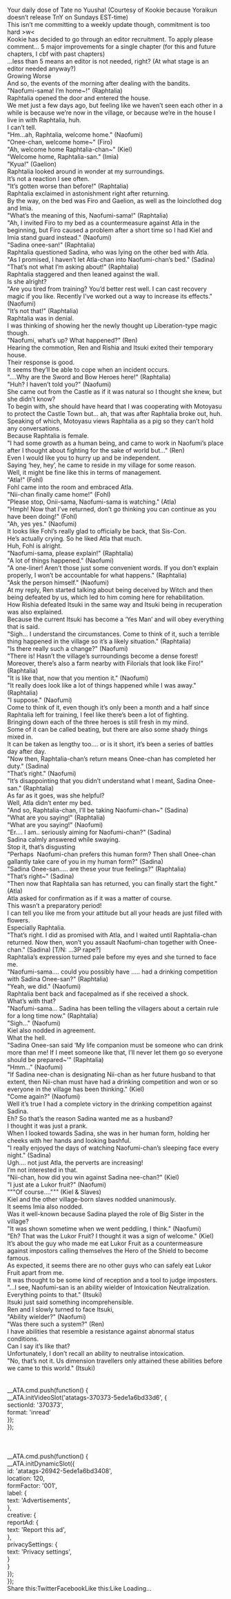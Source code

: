 <br/>
Your daily dose of Tate no Yuusha! (Courtesy of Kookie because Yoraikun doesn’t release TnY on Sundays EST-time)<br/>
This isn’t me committing to a weekly update though, commitment is too hard >w<<br/>
Kookie has decided to go through an editor recruitment. To apply please comment… 5 major improvements for a single chapter (for this and future chapters, I cbf with past chapters)<br/>
…less than 5 means an editor is not needed, right? (At what stage is an editor needed anyway?)<br/>
Growing Worse<br/>
And so, the events of the morning after dealing with the bandits.<br/>
"Naofumi-sama! I’m home~!" (Raphtalia)<br/>
Raphtalia opened the door and entered the house.<br/>
We met just a few days ago, but feeling like we haven’t seen each other in a while is because we’re now in the village, or because we’re in the house I live in with Raphtalia, huh.<br/>
I can’t tell.<br/>
"Hm…ah, Raphtalia, welcome home." (Naofumi)<br/>
"Onee-chan, welcome home~" (Firo)<br/>
"Ah, welcome home Raphtalia-chan~" (Kiel)<br/>
"Welcome home, Raphtalia-san." (Imia)<br/>
"Kyua!" (Gaelion)<br/>
Raphtalia looked around in wonder at my surroundings.<br/>
It’s not a reaction I see often.<br/>
"It’s gotten worse than before!" (Raphtalia)<br/>
Raphtalia exclaimed in astonishment right after returning.<br/>
By the way, on the bed was Firo and Gaelion, as well as the loinclothed dog and Imia.<br/>
"What’s the meaning of this, Naofumi-sama!" (Raphtalia)<br/>
"Ah, I invited Firo to my bed as a countermeasure against Atla in the beginning, but Firo caused a problem after a short time so I had Kiel and Imia stand guard instead." (Naofumi)<br/>
"Sadina onee-san!" (Raphtalia)<br/>
Raphtalia questioned Sadina, who was lying on the other bed with Atla.<br/>
"As I promised, I haven’t let Atla-chan into Naofumi-chan’s bed." (Sadina)<br/>
"That’s not what I’m asking about!" (Raphtalia)<br/>
Raphtalia staggered and then leaned against the wall.<br/>
Is she alright?<br/>
"Are you tired from training? You’d better rest well. I can cast recovery magic if you like. Recently I’ve worked out a way to increase its effects." (Naofumi)<br/>
"It’s not that!" (Raphtalia)<br/>
Raphtalia was in denial.<br/>
I was thinking of showing her the newly thought up Liberation-type magic though.<br/>
"Naofumi, what’s up? What happened?" (Ren)<br/>
Hearing the commotion, Ren and Rishia and Itsuki exited their temporary house.<br/>
Their response is good.<br/>
It seems they’ll be able to cope when an incident occurs.<br/>
"….Why are the Sword and Bow Heroes here!" (Raphtalia)<br/>
"Huh? I haven’t told you?" (Naofumi)<br/>
She came out from the Castle as if it was natural so I thought she knew, but she didn’t know?<br/>
To begin with, she should have heard that I was cooperating with Motoyasu to protect the Castle Town but… ah, that was after Raphtalia broke out, huh.<br/>
Speaking of which, Motoyasu views Raphtalia as a pig so they can’t hold any conversations.<br/>
Because Raphtalia is female.<br/>
"I had some growth as a human being, and came to work in Naofumi’s place after I thought about fighting for the sake of world but…" (Ren)<br/>
Even I would like you to hurry up and be independent.<br/>
Saying ‘hey, hey’, he came to reside in my village for some reason.<br/>
Well, it might be fine like this in terms of management.<br/>
"Atla!" (Fohl)<br/>
Fohl came into the room and embraced Atla.<br/>
"Nii-chan finally came home!" (Fohl)<br/>
"Please stop, Onii-sama, Naofumi-sama is watching." (Atla)<br/>
"Hmph! Now that I’ve returned, don’t go thinking you can continue as you have been doing!" (Fohl)<br/>
"Ah, yes yes." (Naofumi)<br/>
It looks like Fohl’s really glad to officially be back, that Sis-Con.<br/>
He’s actually crying. So he liked Atla that much.<br/>
Huh, Fohl is alright.<br/>
"Naofumi-sama, please explain!" (Raphtalia)<br/>
"A lot of things happened." (Naofumi)<br/>
"A one-liner! Aren’t those just some convenient words. If you don’t explain properly, I won’t be accountable for what happens." (Raphtalia)<br/>
"Ask the person himself." (Naofumi)<br/>
At my reply, Ren started talking about being deceived by Witch and then being defeated by us, which led to him coming here for rehabilitation.<br/>
How Rishia defeated Itsuki in the same way and Itsuki being in recuperation was also explained.<br/>
Because the current Itsuki has become a ‘Yes Man’ and will obey everything that is said.<br/>
"Sigh… I understand the circumstances. Come to think of it, such a terrible thing happened in the village so it’s a likely situation." (Raphtalia)<br/>
"Is there really such a change?" (Naofumi)<br/>
"There is! Hasn’t the village’s surroundings become a dense forest! Moreover, there’s also a farm nearby with Filorials that look like Firo!" (Raphtalia)<br/>
"It is like that, now that you mention it." (Naofumi)<br/>
"It really does look like a lot of things happened while I was away." (Raphtalia)<br/>
"I suppose." (Naofumi)<br/>
Come to think of it, even though it’s only been a month and a half since Raphtalia left for training, I feel like there’s been a lot of fighting.<br/>
Bringing down each of the three heroes is still fresh in my mind.<br/>
Some of it can be called beating, but there are also some shady things mixed in.<br/>
It can be taken as lengthy too…. or is it short, it’s been a series of battles day after day.<br/>
"Now then, Raphtalia-chan’s return means Onee-chan has completed her duty." (Sadina)<br/>
"That’s right." (Naofumi)<br/>
"It’s disappointing that you didn’t understand what I meant, Sadina Onee-san." (Raphtalia)<br/>
As far as it goes, was she helpful?<br/>
Well, Atla didn’t enter my bed.<br/>
"And so, Raphtalia-chan, I’ll be taking Naofumi-chan~" (Sadina)<br/>
"What are you saying!" (Raphtalia)<br/>
"What are you saying!" (Naofumi)<br/>
"Er…. I am.. seriously aiming for Naofumi-chan?" (Sadina)<br/>
Sadina calmly answered while swaying.<br/>
Stop it, that’s disgusting<br/>
"Perhaps  Naofumi-chan prefers this human form? Then shall Onee-chan gallantly take care of you in my human form?" (Sadina)<br/>
"Sadina Onee-san….. are these your true feelings?" (Raphtalia)<br/>
"That’s right~" (Sadina)<br/>
"Then now that Raphtalia san has returned, you can finally start the fight." (Atla)<br/>
Atla asked for confirmation as if it was a matter of course.<br/>
This wasn’t a preparatory period!<br/>
I can tell you like me from your attitude but all your heads are just filled with flowers.<br/>
Especially Raphtalia.<br/>
"That’s right. I did as promised with Atla, and I waited until Raphtalia-chan returned. Now then, won’t you assault Naofumi-chan together with Onee-chan." (Sadina) [T/N: …3P rape?]<br/>
Raphtalia’s expression turned pale before my eyes and she turned to face me.<br/>
"Naofumi-sama…. could you possibly have ….. had a drinking competition with Sadina Onee-san?" (Raphtalia)<br/>
"Yeah, we did." (Naofumi)<br/>
Raphtalia bent back and facepalmed as if she received a shock.<br/>
What’s with that?<br/>
"Naofumi-sama… Sadina has been telling the villagers about a certain rule for a long time now." (Raphtalia)<br/>
"Sigh…" (Naofumi)<br/>
Kiel also nodded in agreement.<br/>
What the hell.<br/>
"Sadina Onee-san said ‘My life companion must be someone who can drink more than me! If I meet someone like that, I’ll never let them go so everyone should be prepared~'" (Raphtalia)<br/>
"Hmm…" (Naofumi)<br/>
"If Sadina nee-chan is designating Nii-chan as her future husband to that extent, then Nii-chan must have had a drinking competition and won or so everyone in the village has been thinking." (Kiel)<br/>
"Come again?" (Naofumi)<br/>
Well it’s true I had a complete victory in the drinking competition against Sadina.<br/>
Eh? So that’s the reason Sadina wanted me as a husband?<br/>
I thought it was just a prank.<br/>
When I looked towards Sadina, she was in her human form, holding her cheeks with her hands and looking bashful.<br/>
"I really enjoyed the days of watching Naofumi-chan’s sleeping face every night." (Sadina)<br/>
Ugh…. not just Atla, the perverts are increasing!<br/>
I’m not interested in that.<br/>
"Nii-chan, how did you win against Sadina nee-chan?" (Kiel)<br/>
"I just ate a Lukor fruit?" (Naofumi)<br/>
"""Of course….""" (Kiel & Slaves)<br/>
Kiel and the other village-born slaves nodded unanimously.<br/>
It seems Imia also nodded.<br/>
Was it well-known because Sadina played the role of Big Sister in the village?<br/>
"It was shown sometime when we went peddling, I think." (Naofumi)<br/>
"Eh? That was the Lukor Fruit? I thought it was a sign of welcome." (Kiel)<br/>
It’s about the guy who made me eat Lukor Fruit as a countermeasure against impostors calling themselves the Hero of the Shield to become famous.<br/>
As expected, it seems there are no other guys who can safely eat Lukor Fruit apart from me.<br/>
It was thought to be some kind of reception and a tool to judge imposters.<br/>
"…I see, Naofumi-san is an ability wielder of Intoxication Neutralization. Everything points to that." (Itsuki)<br/>
Itsuki just said something incomprehensible.<br/>
Ren and I slowly turned to face Itsuki,<br/>
"Ability wielder?" (Naofumi)<br/>
"Was there such a system?" (Ren)<br/>
I have abilities that resemble a resistance against abnormal status conditions.<br/>
Can I say it’s like that?<br/>
Unfortunately, I don’t recall an ability to neutralise intoxication.<br/>
"No, that’s not it. Us dimension travellers only attained these abilities before we came to this world." (Itsuki)<br/>
<br/>
<br/>
            __ATA.cmd.push(function() {<br/>
                __ATA.initVideoSlot('atatags-370373-5ede1a6bd33d6', {<br/>
                    sectionId: '370373',<br/>
                    format: 'inread'<br/>
                });<br/>
            });<br/>
        <br/>
 <br/>
<br/>
				__ATA.cmd.push(function() {<br/>
					__ATA.initDynamicSlot({<br/>
						id: 'atatags-26942-5ede1a6bd3408',<br/>
						location: 120,<br/>
						formFactor: '001',<br/>
						label: {<br/>
							text: 'Advertisements',<br/>
						},<br/>
						creative: {<br/>
							reportAd: {<br/>
								text: 'Report this ad',<br/>
							},<br/>
							privacySettings: {<br/>
								text: 'Privacy settings',<br/>
							}<br/>
						}<br/>
					});<br/>
				});<br/>
			Share this:TwitterFacebookLike this:Like Loading... <br/>
